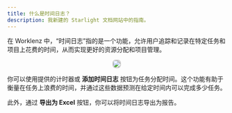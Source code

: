 ```yaml
---
title: 什么是时间日志？
description: 我新建的 Starlight 文档网站中的指南。
---
```


在 Worklenz 中，“时间日志”指的是一个功能，允许用户追踪和记录在特定任务和项目上花费的时间，从而实现更好的资源分配和项目管理。

<p align ="center">
<img src="/time_log.png" style="border: 2px solid #D4d4d4; border-radius: 8px;  ">
</p>

你可以使用提供的计时器或 **添加时间日志** 按钮为任务分配时间。这个功能有助于衡量在任务上浪费的时间，并通过这些数据预测在给定时间内可以完成多少任务。

此外，通过 **导出为 Excel** 按钮，你可以将时间日志导出为报告。
